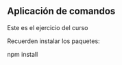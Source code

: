 ## Aplicación de comandos

Este es el ejercicio del curso

Recuerden instalar los paquetes:

npm install
